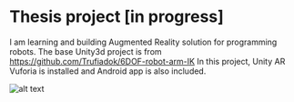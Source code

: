 # Thesis project [in progress]

I am learning and building Augmented Reality solution for programming robots.
The base Unity3d project is from https://github.com/Trufiadok/6DOF-robot-arm-IK
In this project, Unity AR Vuforia is installed and Android app is also
included.

![alt text](https://github.com/TengisCh/AR-robotic-arm/blob/main/Screenshot_20200622-173849.jpg?raw=true)
